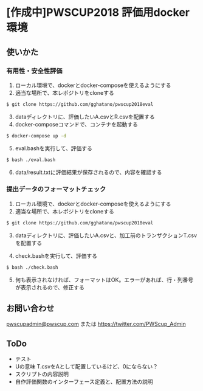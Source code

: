[作成中]PWSCUP2018 評価用docker環境
===

## 使いかた

### 有用性・安全性評価
1. ローカル環境で、dockerとdocker-composeを使えるようにする
2. 適当な場所で、本レポジトリをcloneする
```bash
$ git clone https://github.com/gghatano/pwscup2018eval
```
3. dataディレクトリに、評価したいA.csvとR.csvを配置する
4. docker-composeコマンドで、コンテナを起動する
```bash
$ docker-compose up -d
``` 
5. eval.bashを実行して、評価する
```bash
$ bash ./eval.bash 
```
6. data/result.txtに評価結果が保存されるので、内容を確認する

### 提出データのフォーマットチェック
1. ローカル環境で、dockerとdocker-composeを使えるようにする
2. 適当な場所で、本レポジトリをcloneする
```bash
$ git clone https://github.com/gghatano/pwscup2018eval
```
3. dataディレクトリに、評価したいA.csvと、加工前のトランザクションT.csvを配置する

4. check.bashを実行して、評価する
```bash
$ bash ./check.bash
```
5. 何も表示されなければ、フォーマットはOK。エラーがあれば、行・列番号が表示されるので、修正する

## お問い合わせ
pwscupadmin@pwscup.com
または
https://twitter.com/PWScup_Admin

## ToDo
- テスト
 - Uの意味 T.csvをAとして配置しているけど、0にならない？
- スクリプトの内容説明
- 自作評価関数のインターフェース定義と、配置方法の説明
